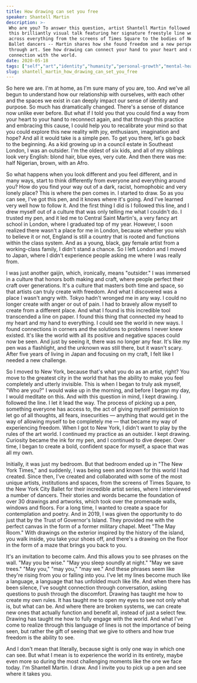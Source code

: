 ```yaml
---
title: How drawing can set you free
speaker: Shantell Martin
description: >-
 Who are you? To answer this question, artist Shantell Martin followed her pen. In
 this brilliantly visual talk featuring her signature freestyle line work -- drawn
 across everything from the screens of Times Square to the bodies of New York City
 Ballet dancers -- Martin shares how she found freedom and a new perspective
 through art. See how drawing can connect your hand to your heart and deepen your
 connection with the world.
date: 2020-05-18
tags: ["self","art","identity","humanity","personal-growth","mental-health","arts"]
slug: shantell_martin_how_drawing_can_set_you_free
---
```


So here we are. I'm at home, as I'm sure many of you are, too. And we've all begun to
understand how our relationship with ourselves, with each other and the spaces we exist in
can deeply impact our sense of identity and purpose. So much has dramatically changed.
There's a sense of distance now unlike ever before. But what if I told you that you could
find a way from your heart to your hand to reconnect again, and that through this practice
and embracing this cause, I could help you to recalibrate your mind so that you could
explore this new reality with joy, enthusiasm, imagination and hope? And all it would take
is a simple pen. To get you there, let's go back to the beginning. As a kid growing up in a
council estate in Southeast London, I was an outsider. I'm the oldest of six kids, and all
of my siblings look very English: blond hair, blue eyes, very cute. And then there was me:
half Nigerian, brown, with an Afro.

So what happens when you look different and you feel different, and in many ways, start to
think differently from everyone and everything around you? How do you find your way out of
a dark, racist, homophobic and very lonely place? This is where the pen comes in. I started
to draw. So as you can see, I've got this pen, and it knows where it's going. And I've
learned very well how to follow it. And the first thing I did is I followed this line, and
I drew myself out of a culture that was only telling me what I couldn't do. I trusted my
pen, and it led me to Central Saint Martin's, a very fancy art school in London, where I
graduated top of my year. However, I soon realized there wasn't a place for me in London,
because whether you wish to believe it or not, England is still a country that is rooted
and functions within the class system. And as a young, black, gay female artist from a
working-class family, I didn't stand a chance. So I left London and I moved to Japan, where
I didn't experience people asking me where I was really from.

I was just another gaijin, which, ironically, means "outsider." I was immersed in a
culture that honors both making and craft, where people perfect their craft over
generations. It's a culture that masters both time and space, so that artists can truly
create with freedom. And what I discovered was a place I wasn't angry with. Tokyo hadn't
wronged me in any way. I could no longer create with anger or out of pain. I had to
bravely allow myself to create from a different place. And what I found is this incredible
tool transcended a line on paper. I found this thing that connected my head to my heart
and my hand to everything. I could see the world in new ways. I found connections in
corners and the solutions to problems I never knew existed. It's like the world with all
its positive and negative spaces could now be seen. And just by seeing it, there was no
longer any fear. It's like my pen was a flashlight, and the unknown was still there, but
it wasn't scary. After five years of living in Japan and focusing on my craft, I felt like
I needed a new challenge.

So I moved to New York, because that's what you do as an artist, right? You move to the
greatest city in the world that has the ability to make you feel completely and utterly
invisible. This is when I began to truly ask myself, "Who are you?" I would wake up in the
morning, and before I began my day, I would meditate on this. And with this question in
mind, I kept drawing. I followed the line. I let it lead the way. The process of picking
up a pen, something everyone has access to, the act of giving myself permission to let go
of all thoughts, all fears, insecurities — anything that would get in the way of allowing
myself to be completely me — that became my way of experiencing freedom. When I got to New
York, I didn't want to play by the rules of the art world. I continued my practice as an
outsider. I kept drawing. Curiosity became the ink for my pen, and I continued to dive
deeper. Over time, I began to create a bold, confident space for myself, a space that was
all my own.

Initially, it was just my bedroom. But that bedroom ended up in "The New York Times," and
suddenly, I was being seen and known for this world I had created. Since then, I've
created and collaborated with some of the most unique artists, institutions and spaces,
from the screens of Times Square, to the New York City Ballet for their incredible artist
series, where I interviewed a number of dancers. Their stories and words became the
foundation of over 30 drawings and artworks, which took over the promenade walls, windows
and floors. For a long time, I wanted to create a space for contemplation and poetry. And
in 2019, I was given the opportunity to do just that by the Trust of Governor's Island.
They provided me with the perfect canvas in the form of a former military chapel. Meet
"The May Room." With drawings on the exterior inspired by the history of the island, you
walk inside, you take your shoes off, and there's a drawing on the floor in the form of a
maze that brings you back to you.

It's an invitation to become calm. And this allows you to see phrases on the wall. "May
you be wise." "May you sleep soundly at night." "May we save trees." "May you," "may you,"
"may we." And these phrases seem like they're rising from you or falling into you. I've let
my lines become much like a language, a language that has unfolded much like life. And
when there has been silence, I've sought connection through conversation, asking questions
to push through the discomfort. Drawing has taught me how to create my own rules. It has
taught me to open my eyes to see not only what is, but what can be. And where there are
broken systems, we can create new ones that actually function and benefit all, instead of
just a select few. Drawing has taught me how to fully engage with the world. And what I've
come to realize through this language of lines is not the importance of being seen, but
rather the gift of seeing that we give to others and how true freedom is the ability to
see.

And I don't mean that literally, because sight is only one way in which one can see. But
what I mean is to experience the world in its entirety, maybe even more so during the most
challenging moments like the one we face today. I'm Shantell Martin. I draw. And I invite
you to pick up a pen and see where it takes you.

<!--
ad_duration=3.33
comment_count=19
event="TED2020"
has_talk_citation=0
intro_duration=11.82
is_subtitle_required="False"
is_talk_featured="True"
language="en"
language_swap="False"
native_language="en"
number_of_related_talks=6
number_of_speakers=1
number_of_subtitled_videos=1
number_of_tags=7
number_of_talk_download_languages=2
number_of_talk_more_resources=1
number_of_talk_recommendations=0
number_of_talks_take_actions=1
post_ad_duration=0.83
published_timestamp="2020-06-12 14:55:36"
recording_date="2020-05-18"
speaker_description="Artist"
speaker_is_published=1
speaker_name="Shantell Martin"
talk_name="How drawing can set you free"
talks_tags=["self","art","identity","humanity","personal-growth","mental-health","arts"]
url_audio="https://download.ted.com/talks/ShantellMartin_2020.mp3?apikey=acme-roadrunner"
url_photo_speaker="https://pe.tedcdn.com/images/ted/e5d4cf1c42c59404dba9e0c3ec9d7d5323ee28cd_254x191.jpg"
url_photo_talk="https://s3.amazonaws.com/talkstar-photos/uploads/414578b4-5db4-4dc5-a822-494084f1df1e/ShantellMartin_2020S-embed.jpg"
url_webpage="https://www.ted.com/talks/shantell_martin_how_drawing_can_set_you_free"
video_type_name="TED Stage Talk"
-->